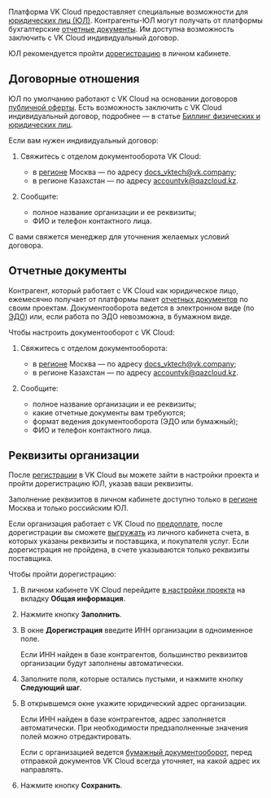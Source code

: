 Платформа VK Cloud предоставляет специальные возможности для [юридических лиц (ЮЛ)](../../concepts/physical-corporate/). Контрагенты-ЮЛ могут получать от платформы бухгалтерские [отчетные документы](../../concepts/report/). Им доступна возможность заключить с VK Cloud индивидуальный договор.

ЮЛ рекомендуется пройти [дорегистрацию](#rekvizity_organizacii) в личном кабинете.

## Договорные отношения

ЮЛ по умолчанию работают с VK Cloud на основании договоров [публичной оферты](/ru/additionals/start/legal/legal-terms/). Есть возможность заключить с VK Cloud индивидуальный договор, подробнее — в статье [Биллинг физических и юридических лиц](../../concepts/physical-corporate#tip_dogovora).

Если вам нужен индивидуальный договор:

1. Свяжитесь с отделом документооборота VK Cloud:

   - в [регионе](/ru/base/account/concepts/regions) Москва — по адресу docs_vktech@vk.company;
   - в регионе Казахстан — по адресу accountvk@qazcloud.kz.

1. Сообщите:

   - полное название организации и ее реквизиты;
   - ФИО и телефон контактного лица.

С вами свяжется менеджер для уточнения желаемых условий договора.

## Отчетные документы

Контрагент, который работает с VK Cloud как юридическое лицо, ежемесячно получает от платформы пакет [отчетных документов](../../concepts/report/) по своим проектам. Документооборота ведется в электронном виде (по [ЭДО](../../concepts/report#elektronnyy_dokumentooborot_edo_76d587b)) или, если работа по ЭДО невозможна, в бумажном виде.

Чтобы настроить документооборот с VK Cloud:

1. Свяжитесь с отделом документооборота:

   - в [регионе](/ru/base/account/concepts/regions) Москва — по адресу docs_vktech@vk.company;
   - в регионе Казахстан — по адресу accountvk@qazcloud.kz.

1. Cообщите:

   - полное название организации и ее реквизиты;
   - какие отчетные документы вам требуются;
   - формат ведения документооборота (ЭДО или бумажный);
   - ФИО и телефон контактного лица.

## Реквизиты организации

После [регистрации](/ru/base/account/start) в VK Cloud вы можете зайти в настройки проекта и пройти дорегистрацию ЮЛ, указав ваши реквизиты.

<info>

Заполнение реквизитов в личном кабинете доступно только в [регионе](/ru/base/account/concepts/regions) Москва и только российским ЮЛ.

</info>

Если организация работает с VK Cloud по [предоплате](../../concepts/physical-corporate#predoplata_696923dd), после дорегистрации вы сможете [выгружать](../bill-generation/) из личного кабинета счета, в которых указаны реквизиты и поставщика, и покупателя услуг. Если дорегистрация не пройдена, в счете указываются только реквизиты поставщика.

Чтобы пройти дорегистрацию:

1. В личном кабинете VK Cloud перейдите [в настройки проекта](https://mcs.mail.ru/app/project/legal/) на вкладку **Общая информация**.
1. Нажмите кнопку **Заполнить**.
1. В окне **Дорегистрация** введите ИНН организации в одноименное поле.

   Если ИНН найден в базе контрагентов, большинство реквизитов организации будут заполнены автоматически.

1. Заполните поля, которые остались пустыми, и нажмите кнопку **Следующий шаг**.
1. В открывшемся окне укажите юридический адрес организации.

   Если ИНН найден в базе контрагентов, адрес заполняется автоматически. При необходимости предзаполненные значения полей можно отредактировать.

   <info>

   Если с организацией ведется [бумажный документооборот](../../concepts/report#dostavka_originalov_dokumentov_4e41bc83), перед отправкой документов VK Cloud всегда уточняет, на какой адрес их направлять.

   </info>

1. Нажмите кнопку **Сохранить**.
